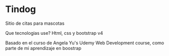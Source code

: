 # Tindog
Sitio de citas para mascotas 

Que tecnologias use?
Html, css y bootstrap v4

Basado en el curso de Angela Yu's Udemy Web Development course, como parte de mi aprendizaje en boostrap
